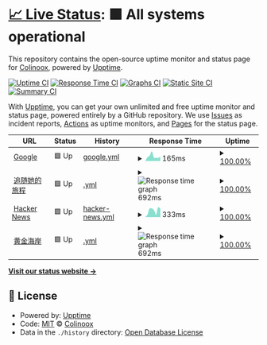 # [📈 Live Status](https://demo.upptime.js.org): <!--live status--> **🟩 All systems operational**

This repository contains the open-source uptime monitor and status page for [Colinoox](https://demo.upptime.js.org), powered by [Upptime](https://github.com/upptime/upptime).

[![Uptime CI](https://github.com/Colinoox/upptime/workflows/Uptime%20CI/badge.svg)](https://github.com/Colinoox/upptime/actions?query=workflow%3A%22Uptime+CI%22)
[![Response Time CI](https://github.com/Colinoox/upptime/workflows/Response%20Time%20CI/badge.svg)](https://github.com/Colinoox/upptime/actions?query=workflow%3A%22Response+Time+CI%22)
[![Graphs CI](https://github.com/Colinoox/upptime/workflows/Graphs%20CI/badge.svg)](https://github.com/Colinoox/upptime/actions?query=workflow%3A%22Graphs+CI%22)
[![Static Site CI](https://github.com/Colinoox/upptime/workflows/Static%20Site%20CI/badge.svg)](https://github.com/Colinoox/upptime/actions?query=workflow%3A%22Static+Site+CI%22)
[![Summary CI](https://github.com/Colinoox/upptime/workflows/Summary%20CI/badge.svg)](https://github.com/Colinoox/upptime/actions?query=workflow%3A%22Summary+CI%22)

With [Upptime](https://upptime.js.org), you can get your own unlimited and free uptime monitor and status page, powered entirely by a GitHub repository. We use [Issues](https://github.com/Colinoox/upptime/issues) as incident reports, [Actions](https://github.com/Colinoox/upptime/actions) as uptime monitors, and [Pages](https://demo.upptime.js.org) for the status page.

<!--start: status pages-->
<!-- This summary is generated by Upptime (https://github.com/upptime/upptime) -->
<!-- Do not edit this manually, your changes will be overwritten -->
<!-- prettier-ignore -->
| URL | Status | History | Response Time | Uptime |
| --- | ------ | ------- | ------------- | ------ |
| <img alt="" src="https://icons.duckduckgo.com/ip3/www.google.com.ico" height="13"> [Google](https://www.google.com) | 🟩 Up | [google.yml](https://github.com/heshengshui/upptime/commits/HEAD/history/google.yml) | <details><summary><img alt="Response time graph" src="./graphs/google/response-time-week.png" height="20"> 165ms</summary><br><a href="https://demo.upptime.js.org/history/google"><img alt="Response time 103" src="https://img.shields.io/endpoint?url=https%3A%2F%2Fraw.githubusercontent.com%2Fheshengshui%2Fupptime%2FHEAD%2Fapi%2Fgoogle%2Fresponse-time.json"></a><br><a href="https://demo.upptime.js.org/history/google"><img alt="24-hour response time 311" src="https://img.shields.io/endpoint?url=https%3A%2F%2Fraw.githubusercontent.com%2Fheshengshui%2Fupptime%2FHEAD%2Fapi%2Fgoogle%2Fresponse-time-day.json"></a><br><a href="https://demo.upptime.js.org/history/google"><img alt="7-day response time 165" src="https://img.shields.io/endpoint?url=https%3A%2F%2Fraw.githubusercontent.com%2Fheshengshui%2Fupptime%2FHEAD%2Fapi%2Fgoogle%2Fresponse-time-week.json"></a><br><a href="https://demo.upptime.js.org/history/google"><img alt="30-day response time 113" src="https://img.shields.io/endpoint?url=https%3A%2F%2Fraw.githubusercontent.com%2Fheshengshui%2Fupptime%2FHEAD%2Fapi%2Fgoogle%2Fresponse-time-month.json"></a><br><a href="https://demo.upptime.js.org/history/google"><img alt="1-year response time 103" src="https://img.shields.io/endpoint?url=https%3A%2F%2Fraw.githubusercontent.com%2Fheshengshui%2Fupptime%2FHEAD%2Fapi%2Fgoogle%2Fresponse-time-year.json"></a></details> | <details><summary><a href="https://demo.upptime.js.org/history/google">100.00%</a></summary><a href="https://demo.upptime.js.org/history/google"><img alt="All-time uptime 100.00%" src="https://img.shields.io/endpoint?url=https%3A%2F%2Fraw.githubusercontent.com%2Fheshengshui%2Fupptime%2FHEAD%2Fapi%2Fgoogle%2Fuptime.json"></a><br><a href="https://demo.upptime.js.org/history/google"><img alt="24-hour uptime 100.00%" src="https://img.shields.io/endpoint?url=https%3A%2F%2Fraw.githubusercontent.com%2Fheshengshui%2Fupptime%2FHEAD%2Fapi%2Fgoogle%2Fuptime-day.json"></a><br><a href="https://demo.upptime.js.org/history/google"><img alt="7-day uptime 100.00%" src="https://img.shields.io/endpoint?url=https%3A%2F%2Fraw.githubusercontent.com%2Fheshengshui%2Fupptime%2FHEAD%2Fapi%2Fgoogle%2Fuptime-week.json"></a><br><a href="https://demo.upptime.js.org/history/google"><img alt="30-day uptime 100.00%" src="https://img.shields.io/endpoint?url=https%3A%2F%2Fraw.githubusercontent.com%2Fheshengshui%2Fupptime%2FHEAD%2Fapi%2Fgoogle%2Fuptime-month.json"></a><br><a href="https://demo.upptime.js.org/history/google"><img alt="1-year uptime 99.99%" src="https://img.shields.io/endpoint?url=https%3A%2F%2Fraw.githubusercontent.com%2Fheshengshui%2Fupptime%2FHEAD%2Fapi%2Fgoogle%2Fuptime-year.json"></a></details>
| <img alt="" src="https://icons.duckduckgo.com/ip3/zstdlc.cn.ico" height="13"> [追随她的旅程](https://zstdlc.cn) | 🟩 Up | [.yml](https://github.com/heshengshui/upptime/commits/HEAD/history/.yml) | <details><summary><img alt="Response time graph" src="./graphs//response-time-week.png" height="20"> 692ms</summary><br><a href="https://demo.upptime.js.org/history/"><img alt="Response time 624" src="https://img.shields.io/endpoint?url=https%3A%2F%2Fraw.githubusercontent.com%2Fheshengshui%2Fupptime%2FHEAD%2Fapi%2F%2Fresponse-time.json"></a><br><a href="https://demo.upptime.js.org/history/"><img alt="24-hour response time 597" src="https://img.shields.io/endpoint?url=https%3A%2F%2Fraw.githubusercontent.com%2Fheshengshui%2Fupptime%2FHEAD%2Fapi%2F%2Fresponse-time-day.json"></a><br><a href="https://demo.upptime.js.org/history/"><img alt="7-day response time 692" src="https://img.shields.io/endpoint?url=https%3A%2F%2Fraw.githubusercontent.com%2Fheshengshui%2Fupptime%2FHEAD%2Fapi%2F%2Fresponse-time-week.json"></a><br><a href="https://demo.upptime.js.org/history/"><img alt="30-day response time 780" src="https://img.shields.io/endpoint?url=https%3A%2F%2Fraw.githubusercontent.com%2Fheshengshui%2Fupptime%2FHEAD%2Fapi%2F%2Fresponse-time-month.json"></a><br><a href="https://demo.upptime.js.org/history/"><img alt="1-year response time 609" src="https://img.shields.io/endpoint?url=https%3A%2F%2Fraw.githubusercontent.com%2Fheshengshui%2Fupptime%2FHEAD%2Fapi%2F%2Fresponse-time-year.json"></a></details> | <details><summary><a href="https://demo.upptime.js.org/history/">100.00%</a></summary><a href="https://demo.upptime.js.org/history/"><img alt="All-time uptime 99.90%" src="https://img.shields.io/endpoint?url=https%3A%2F%2Fraw.githubusercontent.com%2Fheshengshui%2Fupptime%2FHEAD%2Fapi%2F%2Fuptime.json"></a><br><a href="https://demo.upptime.js.org/history/"><img alt="24-hour uptime 100.00%" src="https://img.shields.io/endpoint?url=https%3A%2F%2Fraw.githubusercontent.com%2Fheshengshui%2Fupptime%2FHEAD%2Fapi%2F%2Fuptime-day.json"></a><br><a href="https://demo.upptime.js.org/history/"><img alt="7-day uptime 100.00%" src="https://img.shields.io/endpoint?url=https%3A%2F%2Fraw.githubusercontent.com%2Fheshengshui%2Fupptime%2FHEAD%2Fapi%2F%2Fuptime-week.json"></a><br><a href="https://demo.upptime.js.org/history/"><img alt="30-day uptime 100.00%" src="https://img.shields.io/endpoint?url=https%3A%2F%2Fraw.githubusercontent.com%2Fheshengshui%2Fupptime%2FHEAD%2Fapi%2F%2Fuptime-month.json"></a><br><a href="https://demo.upptime.js.org/history/"><img alt="1-year uptime 99.98%" src="https://img.shields.io/endpoint?url=https%3A%2F%2Fraw.githubusercontent.com%2Fheshengshui%2Fupptime%2FHEAD%2Fapi%2F%2Fuptime-year.json"></a></details>
| <img alt="" src="https://icons.duckduckgo.com/ip3/news.ycombinator.com.ico" height="13"> [Hacker News](https://news.ycombinator.com) | 🟩 Up | [hacker-news.yml](https://github.com/heshengshui/upptime/commits/HEAD/history/hacker-news.yml) | <details><summary><img alt="Response time graph" src="./graphs/hacker-news/response-time-week.png" height="20"> 333ms</summary><br><a href="https://demo.upptime.js.org/history/hacker-news"><img alt="Response time 336" src="https://img.shields.io/endpoint?url=https%3A%2F%2Fraw.githubusercontent.com%2Fheshengshui%2Fupptime%2FHEAD%2Fapi%2Fhacker-news%2Fresponse-time.json"></a><br><a href="https://demo.upptime.js.org/history/hacker-news"><img alt="24-hour response time 311" src="https://img.shields.io/endpoint?url=https%3A%2F%2Fraw.githubusercontent.com%2Fheshengshui%2Fupptime%2FHEAD%2Fapi%2Fhacker-news%2Fresponse-time-day.json"></a><br><a href="https://demo.upptime.js.org/history/hacker-news"><img alt="7-day response time 333" src="https://img.shields.io/endpoint?url=https%3A%2F%2Fraw.githubusercontent.com%2Fheshengshui%2Fupptime%2FHEAD%2Fapi%2Fhacker-news%2Fresponse-time-week.json"></a><br><a href="https://demo.upptime.js.org/history/hacker-news"><img alt="30-day response time 300" src="https://img.shields.io/endpoint?url=https%3A%2F%2Fraw.githubusercontent.com%2Fheshengshui%2Fupptime%2FHEAD%2Fapi%2Fhacker-news%2Fresponse-time-month.json"></a><br><a href="https://demo.upptime.js.org/history/hacker-news"><img alt="1-year response time 310" src="https://img.shields.io/endpoint?url=https%3A%2F%2Fraw.githubusercontent.com%2Fheshengshui%2Fupptime%2FHEAD%2Fapi%2Fhacker-news%2Fresponse-time-year.json"></a></details> | <details><summary><a href="https://demo.upptime.js.org/history/hacker-news">100.00%</a></summary><a href="https://demo.upptime.js.org/history/hacker-news"><img alt="All-time uptime 99.96%" src="https://img.shields.io/endpoint?url=https%3A%2F%2Fraw.githubusercontent.com%2Fheshengshui%2Fupptime%2FHEAD%2Fapi%2Fhacker-news%2Fuptime.json"></a><br><a href="https://demo.upptime.js.org/history/hacker-news"><img alt="24-hour uptime 100.00%" src="https://img.shields.io/endpoint?url=https%3A%2F%2Fraw.githubusercontent.com%2Fheshengshui%2Fupptime%2FHEAD%2Fapi%2Fhacker-news%2Fuptime-day.json"></a><br><a href="https://demo.upptime.js.org/history/hacker-news"><img alt="7-day uptime 100.00%" src="https://img.shields.io/endpoint?url=https%3A%2F%2Fraw.githubusercontent.com%2Fheshengshui%2Fupptime%2FHEAD%2Fapi%2Fhacker-news%2Fuptime-week.json"></a><br><a href="https://demo.upptime.js.org/history/hacker-news"><img alt="30-day uptime 100.00%" src="https://img.shields.io/endpoint?url=https%3A%2F%2Fraw.githubusercontent.com%2Fheshengshui%2Fupptime%2FHEAD%2Fapi%2Fhacker-news%2Fuptime-month.json"></a><br><a href="https://demo.upptime.js.org/history/hacker-news"><img alt="1-year uptime 99.99%" src="https://img.shields.io/endpoint?url=https%3A%2F%2Fraw.githubusercontent.com%2Fheshengshui%2Fupptime%2FHEAD%2Fapi%2Fhacker-news%2Fuptime-year.json"></a></details>
| <img alt="" src="https://icons.duckduckgo.com/ip3/hjha.cc.ico" height="13"> [黄金海岸](https://hjha.cc) | 🟩 Up | [.yml](https://github.com/heshengshui/upptime/commits/HEAD/history/.yml) | <details><summary><img alt="Response time graph" src="./graphs//response-time-week.png" height="20"> 692ms</summary><br><a href="https://demo.upptime.js.org/history/"><img alt="Response time 624" src="https://img.shields.io/endpoint?url=https%3A%2F%2Fraw.githubusercontent.com%2Fheshengshui%2Fupptime%2FHEAD%2Fapi%2F%2Fresponse-time.json"></a><br><a href="https://demo.upptime.js.org/history/"><img alt="24-hour response time 597" src="https://img.shields.io/endpoint?url=https%3A%2F%2Fraw.githubusercontent.com%2Fheshengshui%2Fupptime%2FHEAD%2Fapi%2F%2Fresponse-time-day.json"></a><br><a href="https://demo.upptime.js.org/history/"><img alt="7-day response time 692" src="https://img.shields.io/endpoint?url=https%3A%2F%2Fraw.githubusercontent.com%2Fheshengshui%2Fupptime%2FHEAD%2Fapi%2F%2Fresponse-time-week.json"></a><br><a href="https://demo.upptime.js.org/history/"><img alt="30-day response time 780" src="https://img.shields.io/endpoint?url=https%3A%2F%2Fraw.githubusercontent.com%2Fheshengshui%2Fupptime%2FHEAD%2Fapi%2F%2Fresponse-time-month.json"></a><br><a href="https://demo.upptime.js.org/history/"><img alt="1-year response time 609" src="https://img.shields.io/endpoint?url=https%3A%2F%2Fraw.githubusercontent.com%2Fheshengshui%2Fupptime%2FHEAD%2Fapi%2F%2Fresponse-time-year.json"></a></details> | <details><summary><a href="https://demo.upptime.js.org/history/">100.00%</a></summary><a href="https://demo.upptime.js.org/history/"><img alt="All-time uptime 99.90%" src="https://img.shields.io/endpoint?url=https%3A%2F%2Fraw.githubusercontent.com%2Fheshengshui%2Fupptime%2FHEAD%2Fapi%2F%2Fuptime.json"></a><br><a href="https://demo.upptime.js.org/history/"><img alt="24-hour uptime 100.00%" src="https://img.shields.io/endpoint?url=https%3A%2F%2Fraw.githubusercontent.com%2Fheshengshui%2Fupptime%2FHEAD%2Fapi%2F%2Fuptime-day.json"></a><br><a href="https://demo.upptime.js.org/history/"><img alt="7-day uptime 100.00%" src="https://img.shields.io/endpoint?url=https%3A%2F%2Fraw.githubusercontent.com%2Fheshengshui%2Fupptime%2FHEAD%2Fapi%2F%2Fuptime-week.json"></a><br><a href="https://demo.upptime.js.org/history/"><img alt="30-day uptime 100.00%" src="https://img.shields.io/endpoint?url=https%3A%2F%2Fraw.githubusercontent.com%2Fheshengshui%2Fupptime%2FHEAD%2Fapi%2F%2Fuptime-month.json"></a><br><a href="https://demo.upptime.js.org/history/"><img alt="1-year uptime 99.98%" src="https://img.shields.io/endpoint?url=https%3A%2F%2Fraw.githubusercontent.com%2Fheshengshui%2Fupptime%2FHEAD%2Fapi%2F%2Fuptime-year.json"></a></details>

<!--end: status pages-->

[**Visit our status website →**](https://demo.upptime.js.org)

## 📄 License

- Powered by: [Upptime](https://github.com/upptime/upptime)
- Code: [MIT](./LICENSE) © [Colinoox](https://demo.upptime.js.org)
- Data in the `./history` directory: [Open Database License](https://opendatacommons.org/licenses/odbl/1-0/)
